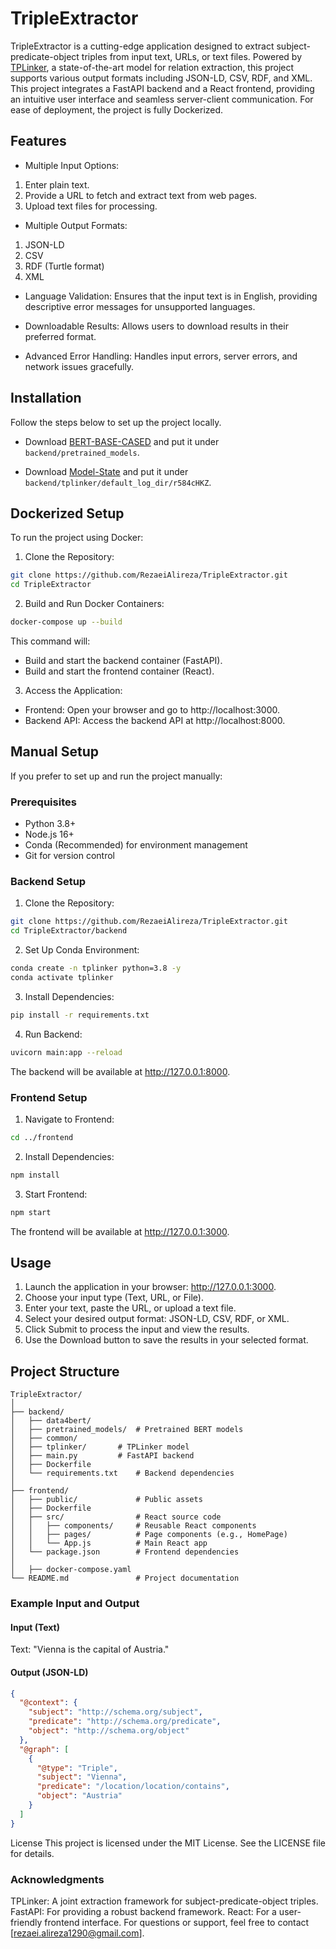 # TripleExtractor
TripleExtractor is a cutting-edge application designed to extract subject-predicate-object triples from input text, URLs, or text files. Powered by [TPLinker](https://github.com/131250208/TPlinker-joint-extraction), a state-of-the-art model for relation extraction, this project supports various output formats including JSON-LD, CSV, RDF, and XML.
This project integrates a FastAPI backend and a React frontend, providing an intuitive user interface and seamless server-client communication. For ease of deployment, the project is fully Dockerized.

## Features

- Multiple Input Options:
1. Enter plain text.
2. Provide a URL to fetch and extract text from web pages.
3. Upload text files for processing.

- Multiple Output Formats:
1. JSON-LD
2. CSV
3. RDF (Turtle format)
4. XML

- Language Validation:
Ensures that the input text is in English, providing descriptive error messages for unsupported languages.

- Downloadable Results:
Allows users to download results in their preferred format.

- Advanced Error Handling:
Handles input errors, server errors, and network issues gracefully.

## Installation
Follow the steps below to set up the project locally.
- Download [BERT-BASE-CASED](https://huggingface.co/bert-base-cased) and put it under `backend/pretrained_models`.

- Download [Model-State](https://drive.google.com/file/d/1jgiPScLaWJoPd2BkeWe-jSapPLQMyKEx/view?usp=sharing) and put it under `backend/tplinker/default_log_dir/r584cHKZ`.

## Dockerized Setup

To run the project using Docker:

1. Clone the Repository:
```bash
git clone https://github.com/RezaeiAlireza/TripleExtractor.git
cd TripleExtractor
```
2. Build and Run Docker Containers:
```bash
docker-compose up --build
```
This command will:
- Build and start the backend container (FastAPI).
- Build and start the frontend container (React).
3. Access the Application:
- Frontend: Open your browser and go to http://localhost:3000.
- Backend API: Access the backend API at http://localhost:8000.

## Manual Setup
If you prefer to set up and run the project manually:

### Prerequisites
- Python 3.8+
- Node.js 16+
- Conda (Recommended) for environment management
- Git for version control
  
### Backend Setup

1. Clone the Repository:
```bash
git clone https://github.com/RezaeiAlireza/TripleExtractor.git
cd TripleExtractor/backend
```
2. Set Up Conda Environment:
```bash
conda create -n tplinker python=3.8 -y
conda activate tplinker
```
3. Install Dependencies:
```bash
pip install -r requirements.txt
```
4. Run Backend:
```bash
uvicorn main:app --reload
```
The backend will be available at http://127.0.0.1:8000.

### Frontend Setup

1. Navigate to Frontend:
```bash
cd ../frontend
```
2. Install Dependencies:
```bash
npm install
```
3. Start Frontend:
```bash
npm start
```
The frontend will be available at http://127.0.0.1:3000.

## Usage
1. Launch the application in your browser: http://127.0.0.1:3000.
2. Choose your input type (Text, URL, or File).
3. Enter your text, paste the URL, or upload a text file.
4. Select your desired output format: JSON-LD, CSV, RDF, or XML.
5. Click Submit to process the input and view the results.
6. Use the Download button to save the results in your selected format.

## Project Structure
```plaintext
TripleExtractor/
│
├── backend/
│   ├── data4bert/
│   ├── pretrained_models/  # Pretrained BERT models
│   ├── common/
│   ├── tplinker/       # TPLinker model
│   ├── main.py         # FastAPI backend
│   ├── Dockerfile
│   └── requirements.txt    # Backend dependencies
│
├── frontend/
│   ├── public/             # Public assets
│   ├── Dockerfile
│   ├── src/                # React source code
│   │   ├── components/     # Reusable React components
│   │   ├── pages/          # Page components (e.g., HomePage)
│   │   └── App.js          # Main React app
│   └── package.json        # Frontend dependencies
│
│   ├── docker-compose.yaml    
└── README.md               # Project documentation
```
### Example Input and Output
#### Input (Text)
Text:
"Vienna is the capital of Austria."

#### Output (JSON-LD)
```json
{
  "@context": {
    "subject": "http://schema.org/subject",
    "predicate": "http://schema.org/predicate",
    "object": "http://schema.org/object"
  },
  "@graph": [
    {
      "@type": "Triple",
      "subject": "Vienna",
      "predicate": "/location/location/contains",
      "object": "Austria"
    }
  ]
}
```

License
This project is licensed under the MIT License. See the LICENSE file for details.

### Acknowledgments
TPLinker: A joint extraction framework for subject-predicate-object triples.
FastAPI: For providing a robust backend framework.
React: For a user-friendly frontend interface.
For questions or support, feel free to contact [rezaei.alireza1290@gmail.com].


